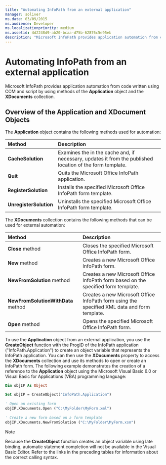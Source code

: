 ```yaml
---
title: "Automating InfoPath from an external application"
manager: soliver
ms.date: 03/09/2015
ms.audience: Developer
ms.localizationpriority: medium
ms.assetid: 4d2248d9-ab20-bcaa-d75b-62876c5e95eb
description: "Microsoft InfoPath provides application automation from code written using COM and script by using methods of the Application object and the XDocuments collection."
---
```


# Automating InfoPath from an external application

Microsoft InfoPath provides application automation from code written using COM and script by using methods of the **Application** object and the **XDocuments** collection. 
  
## Overview of the Application and XDocument Objects

The **Application** object contains the following methods used for automation: 
  
|**Method**|**Description**|
|:-----|:-----|
|**CacheSolution** <br/> |Examines the in the cache and, if necessary, updates it from the published location of the form template. |
|**Quit** <br/> |Quits the Microsoft Office InfoPath application. |
|**RegisterSolution** <br/> |Installs the specified Microsoft Office InfoPath form template. |
|**UnregisterSolution** <br/> |Uninstalls the specified Microsoft Office InfoPath form template. |
   
The **XDocuments** collection contains the following methods that can be used for external automation: 
  
|**Method**|**Description**|
|:-----|:-----|
|**Close** method  <br/> |Closes the specified Microsoft Office InfoPath form. |
|**New** method  <br/> |Creates a new Microsoft Office InfoPath form. |
|**NewFromSolution** method  <br/> |Creates a new Microsoft Office InfoPath form based on the specified form template. |
|**NewFromSolutionWithData** method  <br/> |Creates a new Microsoft Office InfoPath form using the specified XML data and form template. |
|**Open** method  <br/> |Opens the specified Microsoft Office InfoPath form. |
   
To use the **Application** object from an external application, you use the **CreateObject** function with the ProgID of the InfoPath application ("InfoPath.Application") to create an object variable that represents the InfoPath application. You can then use the **XDocuments** property to access the **XDocuments** collection and use its methods to open or create an InfoPath form. The following example demonstrates the creation of a reference to the **Application** object using the Microsoft Visual Basic 6.0 or Visual Basic for Applications (VBA) programming language: 
  
```vb
Dim objIP As Object 
 
Set objIP = CreateObject("InfoPath.Application") 
 
' Open an existing form 
objIP.XDocuments.Open ("C:\MyFolder\MyForm.xml") 
 
' Create a new form based on a form template 
objIP.XDocuments.NewFromSolution ("C:\MyFolder\MyForm.xsn") 

```

> [!NOTE]
> Because the **CreateObject** function creates an object variable using late binding, automatic statement completion will not be available in the Visual Basic Editor. Refer to the links in the preceding tables for information about the correct calling syntax. 
  

